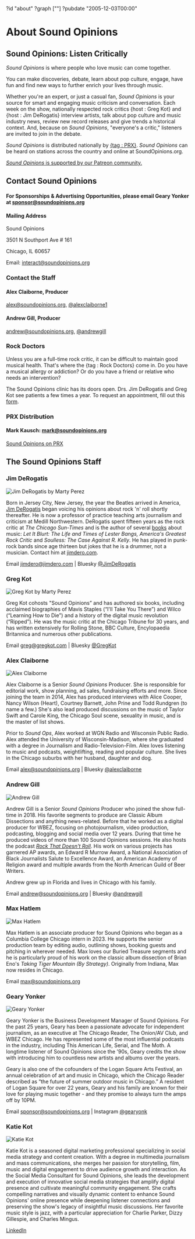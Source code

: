 ?id "about"
?graph [""]
?pubdate "2005-12-03T00:00"
# About Sound Opinions



## Sound Opinions: Listen Critically

*Sound Opinions* is where people who love music can come together.

You can make discoveries, debate, learn about pop culture, engage, have fun and find new ways to further enrich your lives through music.

Whether you're an expert, or just a casual fan, *Sound Opinions* is your source for smart and engaging music criticism and conversation. Each week on the show, nationally respected rock critics {host : Greg Kot} and {host : Jim DeRogatis} interview artists, talk about pop culture and music industry news, review new record releases and give trends a historical context. And, because on *Sound Opinions*, "everyone's a critic," listeners are invited to join in the debate.

*Sound Opinions* is distributed nationally by [{tag : PRX}](http://www.prx.org/soundopinions/). *Sound Opinions* can be heard on stations across the country and online at SoundOpinions.org.

[*Sound Opinions* is supported by our Patreon community.](https://www.patreon.com/soundopinions)



## Contact Sound Opinions

#### **For Sponsorships & Advertising Opportunities, please email Geary Yonker at sponsor@soundopinions.org**

#### Mailing Address

Sound Opinions

3501 N Southport Ave # 161

Chicago, IL 60657

Email: [interact@soundopinions.org](mailto:interact@soundopinions.org)


### Contact the Staff

#### Alex Claiborne, Producer

[alex@soundopinions.org](mailto:alex@soundopinions.org), [@alexclaiborne1](https://twitter.com/alexclaiborne1)

#### Andrew Gill, Producer

[andrew@soundopinions.org](andrew@soundopinions.org), [@andrewgill](https://twitter.com/andrewgill)


### Rock Doctors

Unless you are a full-time rock critic, it can be difficult to maintain good musical health. That's where the {tag : Rock Doctors} come in. Do you have a musical allergy or addiction? Or do you have a friend or relative who needs an intervention?

The Sound Opinions clinic has its doors open. Drs. Jim DeRogatis and Greg Kot see patients a few times a year. To request an appointment, fill out this [form](/rock-doctors/).


### PRX Distribution

#### Mark Kausch: [mark@soundopinions.org](mark@soundopinions.org)

[Sound Opinions on PRX](https://exchange.prx.org/group_accounts/101127-so)



## The Sound Opinions Staff


### Jim DeRogatis

![Jim DeRogatis by Marty Perez](https://static.soundopinions.org/images/2025/sound-opinions-jim-2023-2-lo.jpg)

Born in Jersey City, New Jersey, the year the Beatles arrived in America, [Jim DeRogatis](http://jimdero.com/) began voicing his opinions about rock 'n' roll shortly thereafter. He is now a professor of practice teaching arts journalism and criticism at Medill Northwestern. DeRogatis spent fifteen years as the rock critic at *The Chicago Sun-Times* and is the author of several [books](http://www.jimdero.com/BooksProjectsOpen.html) about music: *Let It Blurt: The Life and Times of Lester Bangs, America's Greatest Rock Critic* and *Soulless: The Case Against R. Kelly*. He has played in punk-rock bands since age thirteen but jokes that he is a drummer, not a musician. Contact him at [jimdero.com](jimdero.com).

Email [jimdero@jimdero.com](jimdero@jimdero.com) | Bluesky [@JimDeRogatis](https://bsky.app/profile/jimderogatis.bsky.social)


### Greg Kot

![Greg Kot by Marty Perez](https://static.soundopinions.org/images/2025/sound-opinions-greg-2023-2-lo.jpg)

Greg Kot cohosts "Sound Opinions” and has authored six books, including acclaimed biographies of Mavis Staples (“I'll Take You There”) and Wilco (“Learning How to Die”) and a history of the digital music revolution (“Ripped”). He was the music critic at the Chicago Tribune for 30 years, and has written extensively for Rolling Stone, BBC Culture, Encylopaedia Britannica and numerous other publications.

Email [greg@gregkot.com](greg@gregkot.com) | Bluesky [@GregKot](https://bsky.app/profile/gregkot.bsky.social)


### Alex Claiborne

![Alex Claiborne](https://static.soundopinions.org/images/2025/aclaiborne.jpg)

Alex Claiborne is a Senior *Sound Opinions* Producer. She is responsible for editorial work, show planning, ad sales, fundraising efforts and more. Since joining the team in 2014, Alex has produced interviews with Alice Cooper, Nancy Wilson (Heart), Courtney Barnett, John Prine and Todd Rundgren (to name a few.) She's also lead produced discussions on the music of Taylor Swift and Carole King, the Chicago Soul scene, sexuality in music, and is the master of list shows.

Prior to *Sound Ops*, Alex worked at WGN Radio and Wisconsin Public Radio. Alex attended the University of Wisconsin-Madison, where she graduated with a degree in Journalism and Radio-Television-Film. Alex loves listening to music and podcasts, weightlifting, reading and popular culture. She lives in the Chicago suburbs with her husband, daughter and dog.

Email [alex@soundopinions.org](mailto:alex@soundopinions.org) | Bluesky [@alexclaiborne](https://bsky.app/profile/alexclaiborne.bsky.social)


### Andrew Gill

![Andrew Gill](https://static.soundopinions.org/images/2025/agill.jpg)

Andrew Gill is a Senior *Sound Opinions* Producer who joined the show full-time in 2018. His favorite segments to produce are Classic Album Dissections and anything news-related. Before that he worked as a digital producer for WBEZ, focusing on photojournalism, video production, podcasting, blogging and social media over 12 years. During that time he produced videos of more than 100 Sound Opinions sessions. He also hosts the podcast [*Rock That Doesn't Roll*](https://podcasts.apple.com/us/podcast/rock-that-doesnt-roll-the-story-of-christian-music/id1703257857). His work on various projects has garnered AP awards, an Edward R Murrow Award, a National Association of Black Journalists Salute to Excellence Award, an American Academy of Religion award and multiple awards from the North American Guild of Beer Writers.

Andrew grew up in Florida and lives in Chicago with his family.

Email [andrew@soundopinions.org](andrew@soundopinions.org) | Bluesky [@andrewgill](https://bsky.app/profile/andrewgill.biz)


### Max Hatlem

![Max Hatlem](https://static.soundopinions.org/images/2025/max-li.jpeg)

Max Hatlem is an associate producer for Sound Opinions who began as a Columbia College Chicago intern in 2023. He supports the senior production team by editing audio, outlining shows, booking guests and pitching in wherever needed. Max loves our Buried Treasure segments and he is particularly proud of his work on the classic album dissection of Brian Eno's *Taking Tiger Mountain (By Strategy)*. Originally from Indiana, Max now resides in Chicago.

Email [max@soundopinions.org](max@soundopinions.org)


### Geary Yonker

![Geary Yonker](https://static.soundopinions.org/images/2025/gy-arms-crossed-mural-2023.jpg)

Geary Yonker is the Business Development Manager of Sound Opinions. For the past 25 years, Geary has been a passionate advocate for independent journalism, as an executive at The Chicago Reader, The Onion/AV Club, and WBEZ Chicago. He has represented some of the most influential podcasts in the industry, including This American Life, Serial, and The Moth. A longtime listener of Sound Opinions since the '90s, Geary credits the show with introducing him to countless new artists and albums over the years.

Geary is also one of the cofounders of the Logan Square Arts Festival, an annual celebration of art and music in Chicago, which the Chicago Reader described as “the future of summer outdoor music in Chicago.” A resident of Logan Square for over 22 years, Geary and his family are known for their love for playing music together - and they promise to always turn the amps off by 10PM.

Email [sponsor@soundopinions.org](sponsor@soundopinions.org) | Instagram [@gearyonk](https://www.instagram.com/gearyonk)


### Katie Kot

![Katie Kot](https://static.soundopinions.org/images/2025/katie-kot-rev-300x300.jpg)

Katie Kot is a seasoned digital marketing professional specializing in social media strategy and content creation. With a degree in multimedia journalism and mass communications, she merges her passion for storytelling, film, music and digital engagement to drive audience growth and interaction. As the Social Media Consultant for Sound Opinions, she leads the development and execution of innovative social media strategies that amplify digital presence and cultivate meaningful community engagement. She crafts compelling narratives and visually dynamic content to enhance Sound Opinions' online presence while deepening listener connections and preserving the show's legacy of insightful music discussions. Her favorite music style is jazz, with a particular appreciation for Charlie Parker, Dizzy Gillespie, and Charles Mingus.

[LinkedIn](https://www.linkedin.com/in/katherine-kot-b86505198/)
